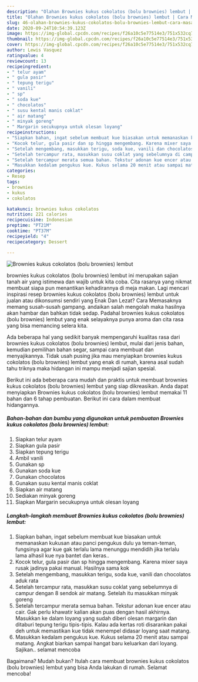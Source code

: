 ```yaml
---
description: "Olahan Brownies kukus cokolatos (bolu brownies) lembut | Cara Masak Brownies kukus cokolatos (bolu brownies) lembut Yang Lezat Sekali"
title: "Olahan Brownies kukus cokolatos (bolu brownies) lembut | Cara Masak Brownies kukus cokolatos (bolu brownies) lembut Yang Lezat Sekali"
slug: 46-olahan-brownies-kukus-cokolatos-bolu-brownies-lembut-cara-masak-brownies-kukus-cokolatos-bolu-brownies-lembut-yang-lezat-sekali
date: 2020-09-24T10:54:39.123Z
image: https://img-global.cpcdn.com/recipes/f26a10c5e77514e3/751x532cq70/brownies-kukus-cokolatos-bolu-brownies-lembut-foto-resep-utama.jpg
thumbnail: https://img-global.cpcdn.com/recipes/f26a10c5e77514e3/751x532cq70/brownies-kukus-cokolatos-bolu-brownies-lembut-foto-resep-utama.jpg
cover: https://img-global.cpcdn.com/recipes/f26a10c5e77514e3/751x532cq70/brownies-kukus-cokolatos-bolu-brownies-lembut-foto-resep-utama.jpg
author: Lewis Vasquez
ratingvalue: 4
reviewcount: 13
recipeingredient:
- " telur ayam"
- " gula pasir"
- " tepung terigu"
- " vanili"
- " sp"
- " soda kue"
- " chocolatos"
- " susu kental manis coklat"
- " air matang"
- " minyak goreng"
- " Margarin secukupnya untuk olesan loyang"
recipeinstructions:
- "Siapkan bahan, ingat sebelum membuat kue biasakan untuk memanaskan kukusan atau panci pengukus dulu ya teman-teman, fungsinya agar kue gak terlalu lama menunggu mendidih jika terlalu lama alhasil kue nya bantet dan keras.."
- "Kocok telur, gula pasir dan sp hingga mengembang. Karena mixer saya rusak jadinya pakai manual. Hasilnya sama kok"
- "Setelah mengembang, masukkan terigu, soda kue, vanili dan chocolatos aduk rata"
- "Setelah tercampur rata, masukkan susu coklat yang sebelumnya di campur dengan 8 sendok air matang. Setelah itu masukkan minyak goreng"
- "Setelah tercampur merata semua bahan. Tekstur adonan kue encer atau cair. Gak perlu khawatir kalian akan puas dengan hasil akhirnya. Masukkan ke dalam loyang yang sudah diberi olesan margarin dan ditaburi tepung terigu tipis-tipis. Kalau ada kertas roti disarankan pakai deh untuk memastikan kue tidak menempel didasar loyang saat matang."
- "Masukkan kedalam pengukus kue. Kukus selama 20 menit atau sampai matang. Angkat biarkan sampai hangat baru keluarkan dari loyang. Sajikan.. selamat mencoba"
categories:
- Resep
tags:
- brownies
- kukus
- cokolatos

katakunci: brownies kukus cokolatos 
nutrition: 221 calories
recipecuisine: Indonesian
preptime: "PT21M"
cooktime: "PT37M"
recipeyield: "4"
recipecategory: Dessert

---
```



![Brownies kukus cokolatos (bolu brownies) lembut](https://img-global.cpcdn.com/recipes/f26a10c5e77514e3/751x532cq70/brownies-kukus-cokolatos-bolu-brownies-lembut-foto-resep-utama.jpg)


brownies kukus cokolatos (bolu brownies) lembut ini merupakan sajian tanah air yang istimewa dan wajib untuk kita coba. Cita rasanya yang nikmat membuat siapa pun menantikan kehadirannya di meja makan.
Lagi mencari inspirasi resep brownies kukus cokolatos (bolu brownies) lembut untuk jualan atau dikonsumsi sendiri yang Enak Dan Lezat? Cara Memasaknya memang susah-susah gampang. andaikan salah mengolah maka hasilnya akan hambar dan bahkan tidak sedap. Padahal brownies kukus cokolatos (bolu brownies) lembut yang enak selayaknya punya aroma dan cita rasa yang bisa memancing selera kita.

Ada beberapa hal yang sedikit banyak mempengaruhi kualitas rasa dari brownies kukus cokolatos (bolu brownies) lembut, mulai dari jenis bahan, kemudian pemilihan bahan segar, sampai cara membuat dan menyajikannya. Tidak usah pusing jika mau menyiapkan brownies kukus cokolatos (bolu brownies) lembut yang enak di rumah, karena asal sudah tahu triknya maka hidangan ini mampu menjadi sajian spesial.




Berikut ini ada beberapa cara mudah dan praktis untuk membuat brownies kukus cokolatos (bolu brownies) lembut yang siap dikreasikan. Anda dapat menyiapkan Brownies kukus cokolatos (bolu brownies) lembut memakai 11 bahan dan 6 tahap pembuatan. Berikut ini cara dalam membuat hidangannya.

<!--inarticleads1-->

##### Bahan-bahan dan bumbu yang digunakan untuk pembuatan Brownies kukus cokolatos (bolu brownies) lembut:

1. Siapkan  telur ayam
1. Siapkan  gula pasir
1. Siapkan  tepung terigu
1. Ambil  vanili
1. Gunakan  sp
1. Gunakan  soda kue
1. Gunakan  chocolatos
1. Gunakan  susu kental manis coklat
1. Siapkan  air matang
1. Sediakan  minyak goreng
1. Siapkan  Margarin secukupnya untuk olesan loyang




<!--inarticleads2-->

##### Langkah-langkah membuat Brownies kukus cokolatos (bolu brownies) lembut:

1. Siapkan bahan, ingat sebelum membuat kue biasakan untuk memanaskan kukusan atau panci pengukus dulu ya teman-teman, fungsinya agar kue gak terlalu lama menunggu mendidih jika terlalu lama alhasil kue nya bantet dan keras..
1. Kocok telur, gula pasir dan sp hingga mengembang. Karena mixer saya rusak jadinya pakai manual. Hasilnya sama kok
1. Setelah mengembang, masukkan terigu, soda kue, vanili dan chocolatos aduk rata
1. Setelah tercampur rata, masukkan susu coklat yang sebelumnya di campur dengan 8 sendok air matang. Setelah itu masukkan minyak goreng
1. Setelah tercampur merata semua bahan. Tekstur adonan kue encer atau cair. Gak perlu khawatir kalian akan puas dengan hasil akhirnya. Masukkan ke dalam loyang yang sudah diberi olesan margarin dan ditaburi tepung terigu tipis-tipis. Kalau ada kertas roti disarankan pakai deh untuk memastikan kue tidak menempel didasar loyang saat matang.
1. Masukkan kedalam pengukus kue. Kukus selama 20 menit atau sampai matang. Angkat biarkan sampai hangat baru keluarkan dari loyang. Sajikan.. selamat mencoba




Bagaimana? Mudah bukan? Itulah cara membuat brownies kukus cokolatos (bolu brownies) lembut yang bisa Anda lakukan di rumah. Selamat mencoba!

